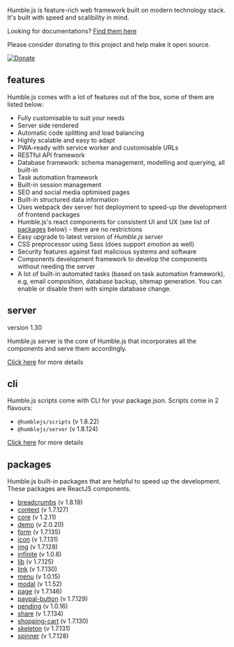 Humble.js is feature-rich web framework built on modern technology stack. It's built with speed and scalibility in mind.

Looking for documentations? [Find them here](/docs)

Please consider donating to this project and help make it open source.

[![Donate](https://gdl.muflihun.com/donate.png?v2)](https://www.paypal.me/zuhd/100)

## features

Humble.js comes with a lot of features out of the box, some of them are listed below:

* Fully customisable to suit your needs
* Server side rendered
* Automatic code splitting and load balancing
* Highly scalable and easy to adapt
* PWA-ready with service worker and customisable URLs
* RESTful API framework
* Database framework: schema management, modelling and querying, all built-in
* Task automation framework
* Built-in session management
* SEO and social media optimised pages
* Built-in structured data information
* Uses webpack dev server hot deployment to speed-up the development of frontend packages
* Humble.js's react components for consistent UI and UX (see list of [packages](/#packages) below) - there are no restrictions
* Easy upgrade to latest version of _Humble.js server_
* CSS preprocessor using Sass (does support _emotion_ as well)
* Security features against fast malicious systems and software
* Components development framework to develop the components without needing the server
* A lot of built-in automated tasks (based on task automation framework), e.g, email composition, database backup, sitemap generation. You can enable or disable them with simple database change.

## server

version 1.30

Humble.js server is the core of Humble.js that incorporates all the components and serve them accordingly.

[Click here](/server) for more details

## cli

Humble.js scripts come with CLI for your package.json. Scripts come in 2 flavours:

* `@humblejs/scripts` (v 1.8.22)
* `@humblejs/server` (v 1.8.124)

[Click here](/cli) for more details

## packages

Humble.js built-in packages that are helpful to speed up the development. These packages are ReactJS components.


 * [breadcrumbs](/pkg/breadcrumbs) (v 1.8.19)
 * [context](/pkg/context) (v 1.7.127)
 * [core](/pkg/core) (v 1.2.11)
 * [demo](/pkg/demo) (v 2.0.20)
 * [form](/pkg/form) (v 1.7.135)
 * [icon](/pkg/icon) (v 1.7.131)
 * [img](/pkg/img) (v 1.7.128)
 * [infinite](/pkg/infinite) (v 1.0.6)
 * [lib](/pkg/lib) (v 1.7.125)
 * [link](/pkg/link) (v 1.7.130)
 * [menu](/pkg/menu) (v 1.0.15)
 * [modal](/pkg/modal) (v 1.1.52)
 * [page](/pkg/page) (v 1.7.146)
 * [paypal-button](/pkg/paypal-button) (v 1.7.129)
 * [pending](/pkg/pending) (v 1.0.16)
 * [share](/pkg/share) (v 1.7.134)
 * [shopping-cart](/pkg/shopping-cart) (v 1.7.130)
 * [skeleton](/pkg/skeleton) (v 1.7.131)
 * [spinner](/pkg/spinner) (v 1.7.128)
